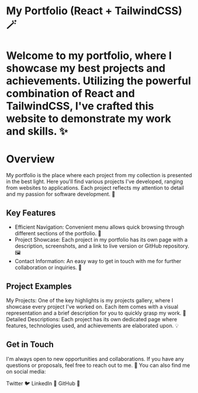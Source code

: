 # My Portfolio (React + TailwindCSS) 🪄 
# Welcome to my portfolio, where I showcase my best projects and achievements. Utilizing the powerful combination of React and TailwindCSS, I've crafted this website to demonstrate my work and skills. ✨
# Overview
My portfolio is the place where each project from my collection is presented in the best light. Here you'll find various projects I've developed, ranging from websites to applications. Each project reflects my attention to detail and my passion for software development. 🚀
## Key Features
* Efficient Navigation: Convenient menu allows quick browsing through different sections of the portfolio. 📌
* Project Showcase: Each project in my portfolio has its own page with a description, screenshots, and a link to live version or GitHub repository. 🖼️
* Contact Information: An easy way to get in touch with me for further collaboration or inquiries. 📧
## Project Examples
My Projects: One of the key highlights is my projects gallery, where I showcase every project I've worked on. Each item comes with a visual representation and a brief description for you to quickly grasp my work. 🎨
Detailed Descriptions: Each project has its own dedicated page where features, technologies used, and achievements are elaborated upon. 💡
## Get in Touch
I'm always open to new opportunities and collaborations. If you have any questions or proposals, feel free to reach out to me. 🤝
You can also find me on social media:

Twitter 🐦
LinkedIn 🔗
GitHub 🐙
